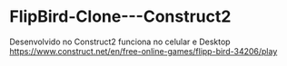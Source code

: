 # FlipBird-Clone---Construct2
Desenvolvido no Construct2 funciona no celular e Desktop https://www.construct.net/en/free-online-games/flipp-bird-34206/play
